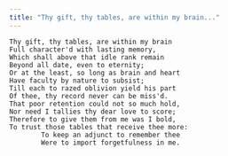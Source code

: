 ```yaml
---
title: "Thy gift, thy tables, are within my brain..."
---
```


	Thy gift, thy tables, are within my brain
	Full character'd with lasting memory,
	Which shall above that idle rank remain
	Beyond all date, even to eternity;
	Or at the least, so long as brain and heart
	Have faculty by nature to subsist;
	Till each to razed oblivion yield his part
	Of thee, thy record never can be miss'd.
	That poor retention could not so much hold,
	Nor need I tallies thy dear love to score;
	Therefore to give them from me was I bold,
	To trust those tables that receive thee more:
			To keep an adjunct to remember thee
			Were to import forgetfulness in me.

